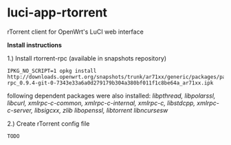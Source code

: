 # luci-app-rtorrent
rTorrent client for OpenWrt's LuCI web interface

**Install instructions**

1.) Install rtorrent-rpc (available in snapshots repository)
```
IPKG_NO_SCRIPT=1 opkg install http://downloads.openwrt.org/snapshots/trunk/ar71xx/generic/packages/packages/rtorrent-rpc_0.9.4-git-0-7343e33a6a0d279179b304a380bf011f1c8be64a_ar71xx.ipk
```
following dependent packages were also installed: _libpthread, libpolarssl, libcurl, xmlrpc-c-common, xmlrpc-c-internal, xmlrpc-c, libstdcpp, xmlrpc-c-server, libsigcxx, zlib libopenssl, libtorrent libncursesw_

2.) Create rTorrent config file
```
TODO
```

